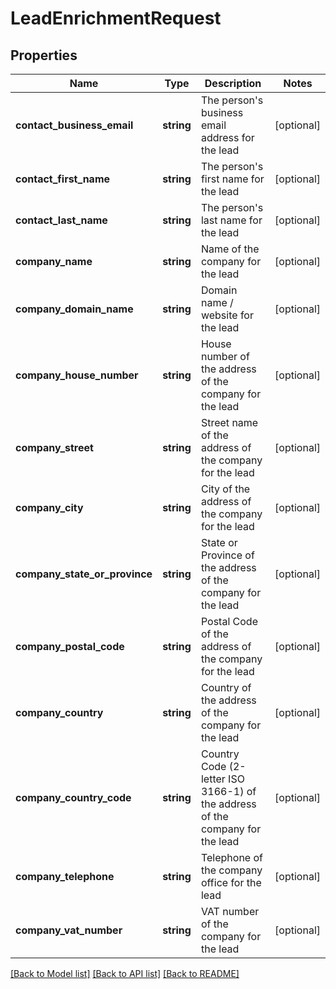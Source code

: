 # LeadEnrichmentRequest

## Properties
Name | Type | Description | Notes
------------ | ------------- | ------------- | -------------
**contact_business_email** | **string** | The person&#39;s business email address for the lead | [optional] 
**contact_first_name** | **string** | The person&#39;s first name for the lead | [optional] 
**contact_last_name** | **string** | The person&#39;s last name for the lead | [optional] 
**company_name** | **string** | Name of the company for the lead | [optional] 
**company_domain_name** | **string** | Domain name / website for the lead | [optional] 
**company_house_number** | **string** | House number of the address of the company for the lead | [optional] 
**company_street** | **string** | Street name of the address of the company for the lead | [optional] 
**company_city** | **string** | City of the address of the company for the lead | [optional] 
**company_state_or_province** | **string** | State or Province of the address of the company for the lead | [optional] 
**company_postal_code** | **string** | Postal Code of the address of the company for the lead | [optional] 
**company_country** | **string** | Country of the address of the company for the lead | [optional] 
**company_country_code** | **string** | Country Code (2-letter ISO 3166-1) of the address of the company for the lead | [optional] 
**company_telephone** | **string** | Telephone of the company office for the lead | [optional] 
**company_vat_number** | **string** | VAT number of the company for the lead | [optional] 

[[Back to Model list]](../README.md#documentation-for-models) [[Back to API list]](../README.md#documentation-for-api-endpoints) [[Back to README]](../README.md)


